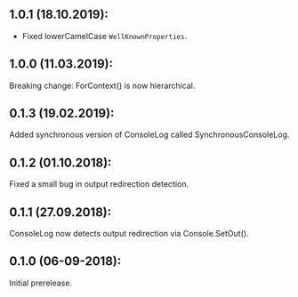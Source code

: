## 1.0.1 (18.10.2019):

* Fixed lowerCamelCase `WellKnownProperties`.

## 1.0.0 (11.03.2019):

Breaking change: ForContext() is now hierarchical.


## 0.1.3 (19.02.2019):

Added synchronous version of ConsoleLog called SynchronousConsoleLog.


## 0.1.2 (01.10.2018):

Fixed a small bug in output redirection detection.


## 0.1.1 (27.09.2018):

ConsoleLog now detects output redirection via Console.SetOut().


## 0.1.0 (06-09-2018): 

Initial prerelease.
